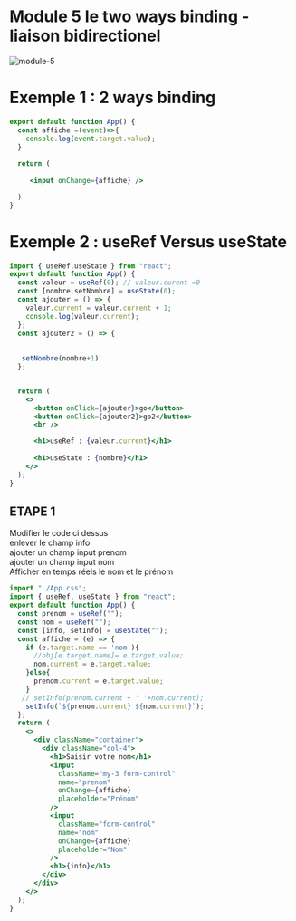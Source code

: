 # Module 5 le two ways binding - liaison bidirectionel
![module-5](../img/04/module-5.png)

# Exemple 1 : 2 ways binding
```jsx
export default function App() {
  const affiche =(event)=>{
    console.log(event.target.value);
  }
  
  return (
   
     <input onChange={affiche} />

  )
}

```
# Exemple 2 : useRef Versus useState
```jsx
import { useRef,useState } from "react";
export default function App() {
  const valeur = useRef(0); // valeur.curent =0
  const [nombre,setNombre] = useState(0);
  const ajouter = () => {
    valeur.current = valeur.current + 1;
    console.log(valeur.current);
  };
  const ajouter2 = () => {
  
  
   setNombre(nombre+1)
  };


  return (
    <>
      <button onClick={ajouter}>go</button>
      <button onClick={ajouter2}>go2</button>
      <br />

      <h1>useRef : {valeur.current}</h1>
      
      <h1>useState : {nombre}</h1>
    </>
  );
}

```

## ETAPE 1
Modifier le code ci dessus  
enlever le champ info  
ajouter un champ input prenom  
ajouter un champ input nom  
Afficher en temps réels le nom et le prénom  
```jsx
import "./App.css";
import { useRef, useState } from "react";
export default function App() {
  const prenom = useRef("");
  const nom = useRef("");
  const [info, setInfo] = useState("");
  const affiche = (e) => {
    if (e.target.name == 'nom'){
      //obj[e.target.name]= e.target.value;
      nom.current = e.target.value;
    }else{
      prenom.current = e.target.value;
    }
   // setInfo(prenom.current + ' '+nom.current);
    setInfo(`${prenom.current} ${nom.current}`);
  };
  return (
    <>
      <div className="container">
        <div className="col-4">
          <h1>Saisir votre nom</h1>
          <input
            className="my-3 form-control"
            name="prenom"
            onChange={affiche}
            placeholder="Prénom"
          />
          <input
            className="form-control"
            name="nom"
            onChange={affiche}
            placeholder="Nom"
          />
          <h1>{info}</h1>
        </div>
      </div>
    </>
  );
}
```
